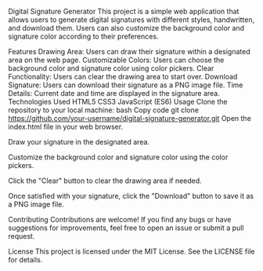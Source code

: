 Digital Signature Generator
This project is a simple web application that allows users to generate digital signatures with different styles, handwritten, and download them. Users can also customize the background color and signature color according to their preferences.


Features
Drawing Area: Users can draw their signature within a designated area on the web page.
Customizable Colors: Users can choose the background color and signature color using color pickers.
Clear Functionality: Users can clear the drawing area to start over.
Download Signature: Users can download their signature as a PNG image file.
Time Details: Current date and time are displayed in the signature area.
Technologies Used
HTML5
CSS3
JavaScript (ES6)
Usage
Clone the repository to your local machine:
bash
Copy code
git clone https://github.com/your-username/digital-signature-generator.git
Open the index.html file in your web browser.

Draw your signature in the designated area.

Customize the background color and signature color using the color pickers.

Click the "Clear" button to clear the drawing area if needed.

Once satisfied with your signature, click the "Download" button to save it as a PNG image file.

Contributing
Contributions are welcome! If you find any bugs or have suggestions for improvements, feel free to open an issue or submit a pull request.

License
This project is licensed under the MIT License. See the LICENSE file for details.

